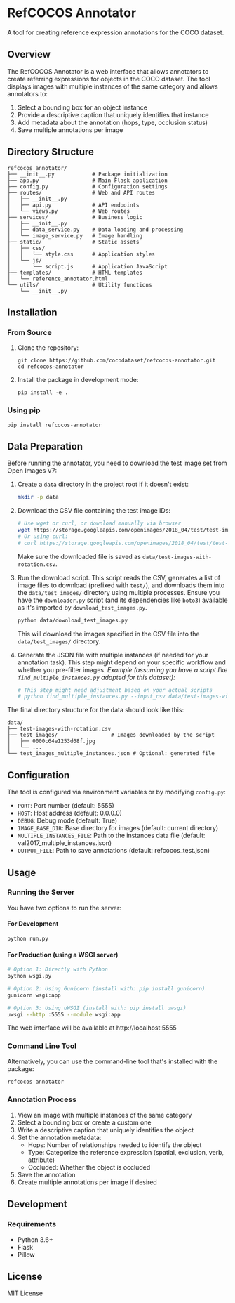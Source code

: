 # RefCOCOS Annotator

A tool for creating reference expression annotations for the COCO dataset.

## Overview

The RefCOCOS Annotator is a web interface that allows annotators to create referring expressions for objects in the COCO dataset. The tool displays images with multiple instances of the same category and allows annotators to:

1. Select a bounding box for an object instance
2. Provide a descriptive caption that uniquely identifies that instance
3. Add metadata about the annotation (hops, type, occlusion status)
4. Save multiple annotations per image

## Directory Structure

```
refcocos_annotator/
├── __init__.py            # Package initialization
├── app.py                 # Main Flask application
├── config.py              # Configuration settings
├── routes/                # Web and API routes
│   ├── __init__.py
│   ├── api.py             # API endpoints
│   └── views.py           # Web routes
├── services/              # Business logic
│   ├── __init__.py
│   ├── data_service.py    # Data loading and processing
│   └── image_service.py   # Image handling
├── static/                # Static assets
│   ├── css/
│   │   └── style.css      # Application styles
│   └── js/
│       └── script.js      # Application JavaScript
├── templates/             # HTML templates
│   └── reference_annotator.html
└── utils/                 # Utility functions
    └── __init__.py
```

## Installation

### From Source

1. Clone the repository:
   ```
   git clone https://github.com/cocodataset/refcocos-annotator.git
   cd refcocos-annotator
   ```

2. Install the package in development mode:
   ```
   pip install -e .
   ```

### Using pip

```
pip install refcocos-annotator
```

## Data Preparation

Before running the annotator, you need to download the test image set from Open Images V7:

1.  Create a `data` directory in the project root if it doesn't exist:
    ```bash
    mkdir -p data
    ```

2.  Download the CSV file containing the test image IDs:
    ```bash
    # Use wget or curl, or download manually via browser
    wget https://storage.googleapis.com/openimages/2018_04/test/test-images-with-rotation.csv -O data/test-images-with-rotation.csv
    # Or using curl:
    # curl https://storage.googleapis.com/openimages/2018_04/test/test-images-with-rotation.csv -o data/test-images-with-rotation.csv
    ```
    Make sure the downloaded file is saved as `data/test-images-with-rotation.csv`.

3.  Run the download script. This script reads the CSV, generates a list of image files to download (prefixed with `test/`), and downloads them into the `data/test_images/` directory using multiple processes. Ensure you have the `downloader.py` script (and its dependencies like `boto3`) available as it's imported by `download_test_images.py`.
    ```bash
    python data/download_test_images.py
    ```
    This will download the images specified in the CSV file into the `data/test_images/` directory.

4.  Generate the JSON file with multiple instances (if needed for your annotation task). This step might depend on your specific workflow and whether you pre-filter images.
    *Example (assuming you have a script like `find_multiple_instances.py` adapted for this dataset):*
    ```bash
    # This step might need adjustment based on your actual scripts
    # python find_multiple_instances.py --input_csv data/test-images-with-rotation.csv --output_json data/test_images_multiple_instances.json --image_dir data/test_images
    ```

The final directory structure for the data should look like this:
```
data/
├── test-images-with-rotation.csv
├── test_images/                 # Images downloaded by the script
│   ├── 0000c64e1253d68f.jpg
│   └── ...
└── test_images_multiple_instances.json # Optional: generated file
```

## Configuration

The tool is configured via environment variables or by modifying `config.py`:

- `PORT`: Port number (default: 5555)
- `HOST`: Host address (default: 0.0.0.0)
- `DEBUG`: Debug mode (default: True)
- `IMAGE_BASE_DIR`: Base directory for images (default: current directory)
- `MULTIPLE_INSTANCES_FILE`: Path to the instances data file (default: val2017_multiple_instances.json)
- `OUTPUT_FILE`: Path to save annotations (default: refcocos_test.json)

## Usage

### Running the Server

You have two options to run the server:

#### For Development

```bash
python run.py
```

#### For Production (using a WSGI server)

```bash
# Option 1: Directly with Python
python wsgi.py

# Option 2: Using Gunicorn (install with: pip install gunicorn)
gunicorn wsgi:app

# Option 3: Using uWSGI (install with: pip install uwsgi)
uwsgi --http :5555 --module wsgi:app
```

The web interface will be available at http://localhost:5555

### Command Line Tool

Alternatively, you can use the command-line tool that's installed with the package:

```bash
refcocos-annotator
```

### Annotation Process

1. View an image with multiple instances of the same category
2. Select a bounding box or create a custom one
3. Write a descriptive caption that uniquely identifies the object
4. Set the annotation metadata:
   - Hops: Number of relationships needed to identify the object
   - Type: Categorize the reference expression (spatial, exclusion, verb, attribute)
   - Occluded: Whether the object is occluded
5. Save the annotation
6. Create multiple annotations per image if desired

## Development

### Requirements

- Python 3.6+
- Flask
- Pillow

## License

MIT License